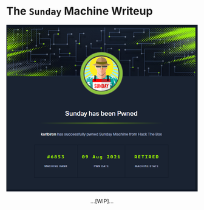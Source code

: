# The `Sunday` Machine Writeup

![shocker_pwned](/assets/sunday_pwned.png)

<p align="center">
...[WIP]...
</p>